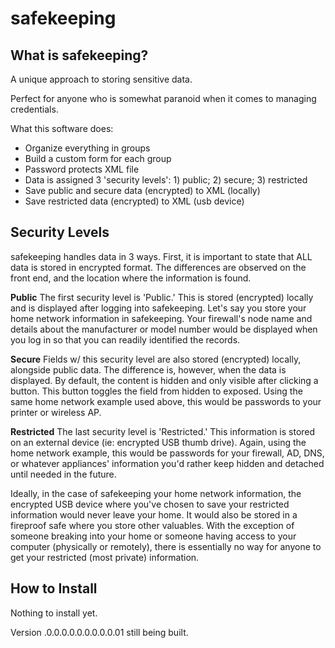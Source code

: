 # safekeeping
## What is safekeeping?
A unique approach to storing sensitive data.

Perfect for anyone who is somewhat paranoid when it comes to managing credentials.

What this software does:
* Organize everything in groups
* Build a custom form for each group
* Password protects XML file
* Data is assigned 3 'security levels': 1) public; 2) secure; 3) restricted
* Save public and secure data (encrypted) to XML (locally)
* Save restricted data (encrypted) to XML (usb device)

## Security Levels
safekeeping handles data in 3 ways. First, it is important to state that ALL data is stored in encrypted format. The differences are observed on the front end, and the location where the information is found.

**Public**
The first security level is 'Public.' This is stored (encrypted) locally and is displayed after logging into safekeeping. Let's say you store your home network information in safekeeping. Your firewall's node name and details about the manufacturer or model number would be displayed when you log in so that you can readily identified the records.

**Secure**
Fields w/ this security level are also stored (encrypted) locally, alongside public data. The difference is, however, when the data is displayed. By default, the content is hidden and only visible after clicking a button. This button toggles the field from hidden to exposed. Using the same home network example used above, this would be passwords to your printer or wireless AP.

**Restricted**
The last security level is 'Restricted.' This information is stored on an external device (ie: encrypted USB thumb drive). Again, using the home network example, this would be passwords for your firewall, AD, DNS, or whatever appliances' information you'd rather keep hidden and detached until needed in the future.

Ideally, in the case of safekeeping your home network information, the encrypted USB device where you've chosen to save your restricted information would never leave your home. It would also be stored in a fireproof safe where you store other valuables. With the exception of someone breaking into your home or someone having access to your computer (physically or remotely), there is essentially no way for anyone to get your restricted (most private) information.

## How to Install
Nothing to install yet.

Version .0.0.0.0.0.0.0.0.0.01 still being built.

